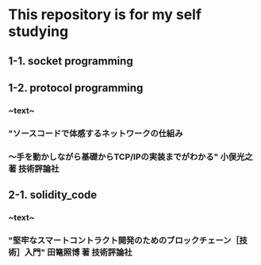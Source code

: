 # This repository is for my self studying 

## 1-1. socket programming

## 1-2. protocol programming
### ~text~
### "ソースコードで体感するネットワークの仕組み
### ～手を動かしながら基礎からTCP/IPの実装までがわかる" 小俣光之 著 技術評論社

## 2-1. solidity_code
### ~text~
### "堅牢なスマートコントラクト開発のためのブロックチェーン［技術］入門" 田篭照博 著 技術評論社
